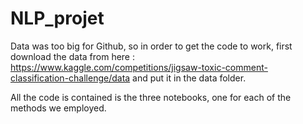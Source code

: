 # NLP_projet

Data was too big for Github, so in order to get the code to work, first download the data from here : https://www.kaggle.com/competitions/jigsaw-toxic-comment-classification-challenge/data and put it in the data folder.

All the code is contained is the three notebooks, one for each of the methods we employed.
